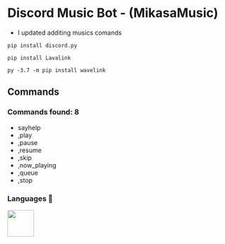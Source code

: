 # Discord Music Bot - (MikasaMusic)

- I updated additing musics comands

```
pip install discord.py
```
```
pip install Lavalink
```
```
py -3.7 -m pip install wavelink
```

## Commands 

### Commands found: 8

- sayhelp
- ,play
- ,pause
- ,resume
- ,skip 
- ,now_playing 
- ,queue
- ,stop 

### Languages 🔧

<img src="https://upload.wikimedia.org/wikipedia/commons/thumb/c/c3/Python-logo-notext.svg/768px-Python-logo-notext.svg.png" width="60px" height="60px">
